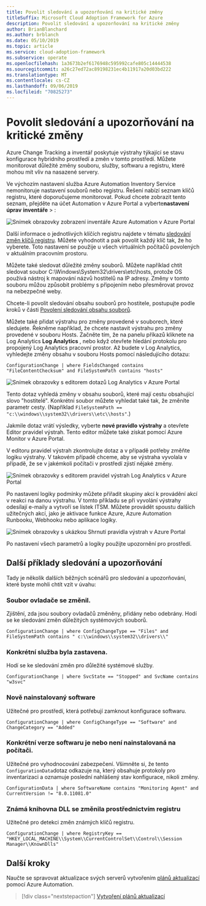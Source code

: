 ```yaml
---
title: Povolit sledování a upozorňování na kritické změny
titleSuffix: Microsoft Cloud Adoption Framework for Azure
description: Povolit sledování a upozorňování na kritické změny
author: BrianBlanchard
ms.author: brblanch
ms.date: 05/10/2019
ms.topic: article
ms.service: cloud-adoption-framework
ms.subservice: operate
ms.openlocfilehash: 1a3673b2ef6176948c595992cafe805c14444538
ms.sourcegitcommit: a26c27ed72ac89198231ec4b11917a20d03bd222
ms.translationtype: MT
ms.contentlocale: cs-CZ
ms.lasthandoff: 09/06/2019
ms.locfileid: "70825273"
---
```

# <a name="enable-tracking-and-alerting-for-critical-changes"></a>Povolit sledování a upozorňování na kritické změny

Azure Change Tracking a inventář poskytuje výstrahy týkající se stavu konfigurace hybridního prostředí a změn v tomto prostředí. Můžete monitorovat důležité změny souboru, služby, softwaru a registru, které mohou mít vliv na nasazené servery.

Ve výchozím nastavení služba Azure Automation Inventory Service nemonitoruje nastavení souborů nebo registru. Řešení nabízí seznam klíčů registru, které doporučujeme monitorovat. Pokud chcete zobrazit tento seznam, přejděte na účet Automation v Azure Portal a vyberte**nastavení úprav** **inventáře** > :

![Snímek obrazovky zobrazení inventáře Azure Automation v Azure Portal](./media/change-tracking1.png)

Další informace o jednotlivých klíčích registru najdete v tématu [sledování změn klíčů registru](/azure/automation/automation-change-tracking#registry-key-change-tracking). Můžete vyhodnotit a pak povolit každý klíč tak, že ho vyberete. Toto nastavení se použije u všech virtuálních počítačů povolených v aktuálním pracovním prostoru.

Můžete také sledovat důležité změny souborů. Můžete například chtít sledovat soubor C:\Windows\System32\drivers\etc\hosts, protože OS používá nástroj k mapování názvů hostitelů na IP adresy. Změny v tomto souboru můžou způsobit problémy s připojením nebo přesměrovat provoz na nebezpečné weby.

Chcete-li povolit sledování obsahu souborů pro hostitele, postupujte podle kroků v části [Povolení sledování obsahu souborů](/azure/automation/change-tracking-file-contents#enable-file-content-tracking).

Můžete také přidat výstrahu pro změny provedené v souborech, které sledujete. Řekněme například, že chcete nastavit výstrahu pro změny provedené v souboru Hosts. Začněte tím, že na panelu příkazů kliknete na Log Analytics **Log Analytics** , nebo když otevřete hledání protokolu pro propojený Log Analytics pracovní prostor. Až budete v Log Analytics, vyhledejte změny obsahu v souboru Hosts pomocí následujícího dotazu:

```kusto
ConfigurationChange | where FieldsChanged contains "FileContentChecksum" and FileSystemPath contains "hosts"
```

![Snímek obrazovky s editorem dotazů Log Analytics v Azure Portal](./media/change-tracking2.png)

Tento dotaz vyhledá změny v obsahu souborů, které mají cestu obsahující slovo "hostitelé". Konkrétní soubor můžete vyhledat také tak, že změníte parametr cesty. (Například `FileSystemPath ==  "c:\\windows\\system32\\drivers\\etc\\hosts"`.)
  
Jakmile dotaz vrátí výsledky, vyberte **nové pravidlo výstrahy** a otevřete Editor pravidel výstrah. Tento editor můžete také získat pomocí Azure Monitor v Azure Portal.

V editoru pravidel výstrah zkontrolujte dotaz a v případě potřeby změňte logiku výstrahy. V takovém případě chceme, aby se výstraha vyvolala v případě, že se v jakémkoli počítači v prostředí zjistí nějaké změny.

![Snímek obrazovky s editorem pravidel výstrah Log Analytics v Azure Portal](./media/change-tracking3.png)

Po nastavení logiky podmínky můžete přiřadit skupiny akcí k provádění akcí v reakci na danou výstrahu. V tomto příkladu se při vyvolání výstrahy odesílají e-maily a vytvoří se lístek ITSM. Můžete provádět spoustu dalších užitečných akcí, jako je aktivace funkce Azure, Azure Automation Runbooku, Webhooku nebo aplikace logiky.

![Snímek obrazovky s ukázkou Shrnutí pravidla výstrah v Azure Portal](./media/change-tracking4.png)

Po nastavení všech parametrů a logiky použijte upozornění pro prostředí.

## <a name="more-tracking-and-alerting-examples"></a>Další příklady sledování a upozorňování

Tady je několik dalších běžných scénářů pro sledování a upozorňování, které byste mohli chtít vzít v úvahu:

### <a name="driver-file-changed"></a>Soubor ovladače se změnil.

Zjištění, zda jsou soubory ovladačů změněny, přidány nebo odebrány. Hodí se ke sledování změn důležitých systémových souborů.

  ```kusto
  ConfigurationChange | where ConfigChangeType == "Files" and FileSystemPath contains " c:\\windows\\system32\\drivers\\"
  ```

### <a name="specific-service-stopped"></a>Konkrétní služba byla zastavena.

Hodí se ke sledování změn pro důležité systémové služby.

  ```kusto
  ConfigurationChange | where SvcState == "Stopped" and SvcName contains "w3svc"
  ```

### <a name="new-software-installed"></a>Nově nainstalovaný software

Užitečné pro prostředí, která potřebují zamknout konfigurace softwaru.

  ```kusto
  ConfigurationChange | where ConfigChangeType == "Software" and ChangeCategory == "Added"
  ```

### <a name="specific-software-version-is-or-isnt-installed-on-a-machine"></a>Konkrétní verze softwaru je nebo není nainstalovaná na počítači.

Užitečné pro vyhodnocování zabezpečení. Všimněte si, že tento `ConfigurationData`dotaz odkazuje na, který obsahuje protokoly pro inventarizaci a oznamuje poslední nahlášený stav konfigurace, nikoli změny.

  ```kusto
  ConfigurationData | where SoftwareName contains "Monitoring Agent" and CurrentVersion != "8.0.11081.0"
  ```

### <a name="known-dll-changed-through-registry"></a>Známá knihovna DLL se změnila prostřednictvím registru

Užitečné pro detekci změn známých klíčů registru.

  ```kusto
  ConfigurationChange | where RegistryKey == "HKEY_LOCAL_MACHINE\\System\\CurrentControlSet\\Control\\Session Manager\\KnownDlls"
  ```

## <a name="next-steps"></a>Další kroky

Naučte se spravovat aktualizace svých serverů vytvořením [plánů aktualizací](./update-schedules.md) pomocí Azure Automation.

> [!div class="nextstepaction"]
> [Vytvoření plánů aktualizací](./update-schedules.md)
